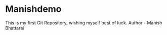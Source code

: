 # Manishdemo
This is my first Git Repository, wishing myself best of luck.
Author - Manish Bhattarai
